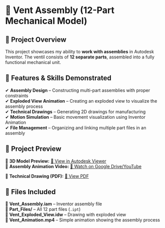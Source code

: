 # 🔧 Vent Assembly (12-Part Mechanical Model)

## 📌 Project Overview
This project showcases my ability to **work with assemblies** in Autodesk Inventor. The ventil consists of **12 separate parts**, assembled into a fully functional mechanical unit.

## 📂 Features & Skills Demonstrated
✔ **Assembly Design** – Constructing multi-part assemblies with proper constraints  
✔ **Exploded View Animation** – Creating an exploded view to visualize the assembly process  
✔ **Technical Drawings** – Generating 2D drawings for manufacturing  
✔ **Motion Simulation** – Basic movement visualization using Inventor Animation  
✔ **File Management** – Organizing and linking multiple part files in an assembly  

## 📸 Project Preview
🔹 **3D Model Preview:** [🔗 View in Autodesk Viewer](https://autode.sk/41qdtps)  
🔹 **Assembly Animation Video:** [🎥 Watch on Google Drive/YouTube](https://drive.google.com/file/d/1U78o7ZF_NKNAqepRTX7_LwuaxLMHuSWh/view?usp=drive_link)

🔹 **Technical Drawing (PDF):** [📄 View PDF](VALVE%20DRAWINGidw.pdf)

## 📂 Files Included
📁 **Vent_Assembly.iam** – Inventor assembly file  
📁 **Part_Files/** – All 12 part files (`.ipt`)  
📁 **Vent_Exploded_View.idw** – Drawing with exploded view  
📁 **Vent_Animation.mp4** – Simple animation showing the assembly process  

